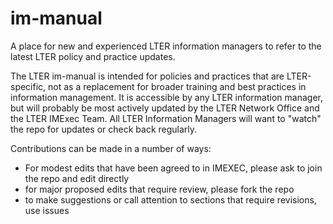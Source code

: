 # im-manual
A place for new and experienced  LTER information managers to refer to the latest LTER policy and practice updates.

The LTER im-manual is intended for policies and practices that are LTER-specific, not as a replacement for broader training and best practices in information management. It is accessible by any LTER information manager, but will probably be most actively updated by the LTER Network Office and the LTER IMExec Team.
All LTER Information Managers will want to "watch" the repo for updates or check back regularly.

Contributions can be made in a number of ways:
- For modest edits that have been agreed to in IMEXEC, please ask to join the repo and edit directly
- for major proposed edits that require review, please fork the repo
- to make suggestions or call attention to sections that require revisions, use issues


